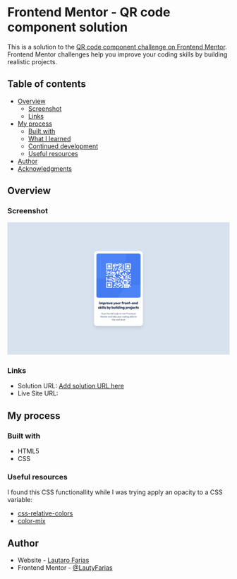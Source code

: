 # Frontend Mentor - QR code component solution

This is a solution to the [QR code component challenge on Frontend Mentor](https://www.frontendmentor.io/challenges/qr-code-component-iux_sIO_H). Frontend Mentor challenges help you improve your coding skills by building realistic projects.

## Table of contents

- [Overview](#overview)
  - [Screenshot](#screenshot)
  - [Links](#links)
- [My process](#my-process)
  - [Built with](#built-with)
  - [What I learned](#what-i-learned)
  - [Continued development](#continued-development)
  - [Useful resources](#useful-resources)
- [Author](#author)
- [Acknowledgments](#acknowledgments)

## Overview

### Screenshot

![](./screenshot.png)

### Links

- Solution URL: [Add solution URL here](https://your-solution-url.com)
- Live Site URL: [](https://lautyfarias.github.io/qr-code-component-main/)

## My process

### Built with

- HTML5
- CSS

### Useful resources

I found this CSS functionallity while I was trying apply an opacity to a CSS variable:

- [css-relative-colors](https://caniuse.com/css-relative-colors)
- [color-mix](https://developer.mozilla.org/en-US/docs/Web/CSS/color_value/color-mix)

## Author

- Website - [Lautaro Farias](https://fariaslautaro.dev)
- Frontend Mentor - [@LautyFarias](https://www.frontendmentor.io/profile/lautyfarias)
